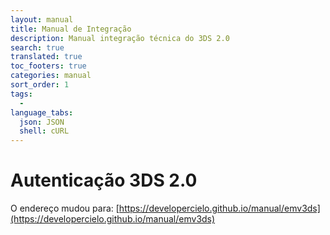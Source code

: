 ```yaml
---
layout: manual
title: Manual de Integração
description: Manual integração técnica do 3DS 2.0
search: true
translated: true
toc_footers: true
categories: manual
sort_order: 1
tags:
  - 
language_tabs:
  json: JSON
  shell: cURL
---
```


# Autenticação 3DS 2.0

O endereço mudou para: [https://developercielo.github.io/manual/emv3ds](https://developercielo.github.io/manual/emv3ds)
